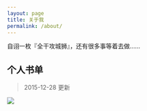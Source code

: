 ```yaml
---
layout: page
title: 关于我
permalink: /about/
---
```


自诩一枚『全干攻城狮』，还有很多事等着去做……


## 个人书单

 > 2015-12-28 更新

![](https://cdn.int64ago.org/22m7gwlv7vi.png)
